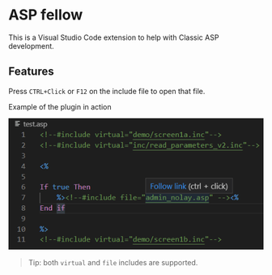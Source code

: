 # ASP fellow

This is a Visual Studio Code extension to help with Classic ASP development.

## Features

Press `CTRL+Click` or `F12` on the include file to open that file.

Example of the plugin in action

![Sample](screenshot.png)

> Tip: both `virtual` and `file` includes are supported.


